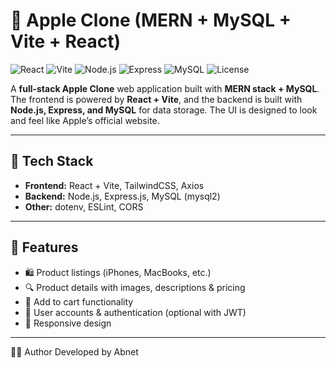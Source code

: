 # 🍏 Apple Clone (MERN + MySQL + Vite + React)


![React](https://img.shields.io/badge/Frontend-React-blue?logo=react)
![Vite](https://img.shields.io/badge/Bundler-Vite-purple?logo=vite)
![Node.js](https://img.shields.io/badge/Backend-Node.js-green?logo=node.js)
![Express](https://img.shields.io/badge/Framework-Express-black?logo=express)
![MySQL](https://img.shields.io/badge/Database-MySQL-blue?logo=mysql)
![License](https://img.shields.io/badge/License-MIT-yellow)

A **full-stack Apple Clone** web application built with **MERN stack + MySQL**. The frontend is powered by **React + Vite**, and the backend is built with **Node.js, Express, and MySQL** for data storage. The UI is designed to look and feel like Apple’s official website.  

---

## 🚀 Tech Stack
- **Frontend:** React + Vite, TailwindCSS, Axios  
- **Backend:** Node.js, Express.js, MySQL (mysql2)  
- **Other:** dotenv, ESLint, CORS  

---

## 📌 Features
- 🛍️ Product listings (iPhones, MacBooks, etc.)  
- 🔍 Product details with images, descriptions & pricing  
- 🛒 Add to cart functionality  
- 👤 User accounts & authentication (optional with JWT)  
- 📱 Responsive design  

---
👨‍💻 Author
Developed by Abnet

